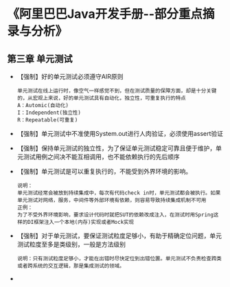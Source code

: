 # 《阿里巴巴Java开发手册--部分重点摘录与分析》

## 第三章 单元测试

* 【强制】好的单元测试必须遵守AIR原则

  ~~~wiki
  单元测试在线上运行时，像空气一样感觉不到，但在测试质量的保障方面，却是十分关键的，从宏观上来说，好的单元测试具有自动化，独立性，可重复执行的特点
  A：Automic(自动化)
  I：Independent(独立性)
  R：Repeatable(可重复)
  ~~~

* 【强制】单元测试中不准使用System.out进行人肉验证，必须使用assert验证

* 【强制】保持单元测试的独立性，为了保证单元测试稳定可靠且便于维护，单元测试用例之间决不能互相调用，也不能依赖执行的先后顺序

* 【强制】单元测试是可以重复执行的，不能受到外界环境的影响。

  ~~~wiki
  说明：
  单元测试经常会被放到持续集成中，每次有代码check in时，单元测试都会被执行。如果单元测试对网络，服务，中间件等外部环境有依赖，则容易导致持续集成机制不可用
  正例：
  为了不受外界环境影响，要求设计代码时就把SUT的依赖改成注入，在测试时用Spring这样的DI框架注入一个本地(内存)实现或者Mock实现
  ~~~

* 【强制】对于单元测试，要保证测试粒度足够小，有助于精确定位问题，单元测试粒度至多是类级别，一般是方法级别

  ~~~wiki
  说明：只有测试粒度足够小，才能在出错时尽快定位到出错位置。单元测试不负责检查跨类或者跨系统的交互逻辑，那是集成测试的领域。
  ~~~

* 